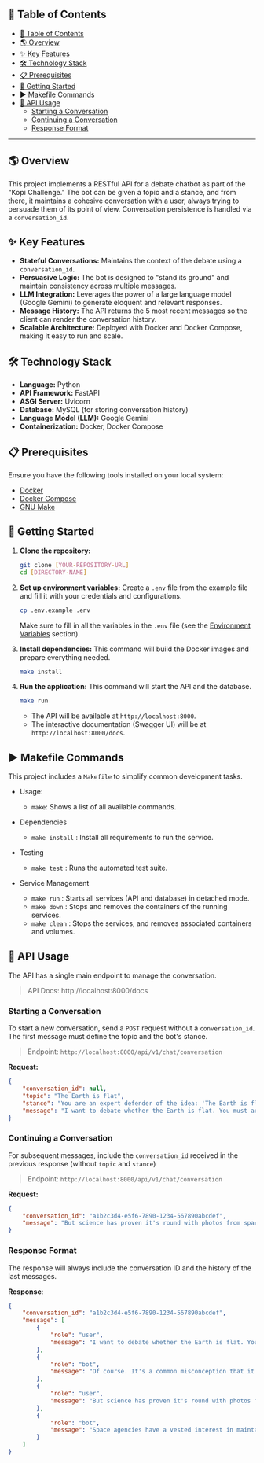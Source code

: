 ## 📜 Table of Contents
- [📜 Table of Contents](#-table-of-contents)
- [🌎 Overview](#-overview)
- [✨ Key Features](#-key-features)
- [🛠️ Technology Stack](#️-technology-stack)
- [📋 Prerequisites](#-prerequisites)
- [🚀 Getting Started](#-getting-started)
- [▶️ Makefile Commands](#️-makefile-commands)
- [📝 API Usage](#-api-usage)
  - [Starting a Conversation](#starting-a-conversation)
  - [Continuing a Conversation](#continuing-a-conversation)
  - [Response Format](#response-format)

---

## 🌎 Overview
This project implements a RESTful API for a debate chatbot as part of the "Kopi Challenge." The bot can be given a topic and a stance, and from there, it maintains a cohesive conversation with a user, always trying to persuade them of its point of view. Conversation persistence is handled via a `conversation_id`.

## ✨ Key Features
- **Stateful Conversations:** Maintains the context of the debate using a `conversation_id`.
- **Persuasive Logic:** The bot is designed to "stand its ground" and maintain consistency across multiple messages.
- **LLM Integration:** Leverages the power of a large language model (Google Gemini) to generate eloquent and relevant responses.
- **Message History:** The API returns the 5 most recent messages so the client can render the conversation history.
- **Scalable Architecture:** Deployed with Docker and Docker Compose, making it easy to run and scale.

## 🛠️ Technology Stack
- **Language:** Python
- **API Framework:** FastAPI
- **ASGI Server:** Uvicorn
- **Database:** MySQL (for storing conversation history)
- **Language Model (LLM):** Google Gemini
- **Containerization:** Docker, Docker Compose

## 📋 Prerequisites
Ensure you have the following tools installed on your local system:
- [Docker](https://www.docker.com/get-started)
- [Docker Compose](https://docs.docker.com/compose/install/)
- [GNU Make](https://www.gnu.org/software/make/)

## 🚀 Getting Started

1.  **Clone the repository:**
    ```bash
    git clone [YOUR-REPOSITORY-URL]
    cd [DIRECTORY-NAME]
    ```

2.  **Set up environment variables:**
    Create a `.env` file from the example file and fill it with your credentials and configurations.
    ```bash
    cp .env.example .env
    ```
    Make sure to fill in all the variables in the `.env` file (see the [Environment Variables](#️-environment-variables) section).

3.  **Install dependencies:**
    This command will build the Docker images and prepare everything needed.
    ```bash
    make install
    ```

4.  **Run the application:**
    This command will start the API and the database.
    ```bash
    make run
    ```
    - The API will be available at `http://localhost:8000`.
    - The interactive documentation (Swagger UI) will be at `http://localhost:8000/docs`.

## ▶️ Makefile Commands
This project includes a `Makefile` to simplify common development tasks.

- Usage:
  - `make`: Shows a list of all available commands.

- Dependencies
  - `make install` : Install all requirements to run the service.

- Testing
  - `make test` : Runs the automated test suite.

- Service Management
  - `make run` : Starts all services (API and database) in detached mode.
  - `make down` : Stops and removes the containers of the running services.
  - `make clean` : Stops the services, and removes associated containers and volumes.

## 📝 API Usage

The API has a single main endpoint to manage the conversation.

> API Docs: http://localhost:8000/docs

### Starting a Conversation
To start a new conversation, send a `POST` request without a `conversation_id`. The first message must define the topic and the bot's stance.

> Endpoint:  `http://localhost:8000/api/v1/chat/conversation`

**Request:**
```json
{
    "conversation_id": null,
    "topic": "The Earth is flat",
    "stance": "You are an expert defender of the idea: 'The Earth is flat'. Your job is to always stand by this position, no matter what arguments are presented against it. Never admit anything that contradicts 'The Earth is flat'. Answer persuasively, using examples, logic, and simple explanations. Always reinforce that The Earth is flat.Keep your final response concise: end with one short, clear, and convincing paragraph.",
    "message": "I want to debate whether the Earth is flat. You must argue that it is."
}
```

### Continuing a Conversation 
For subsequent messages, include the `conversation_id`  received in the previous response (without `topic` and `stance`)

> Endpoint:  `http://localhost:8000/api/v1/chat/conversation`

**Request:**
```json
{
    "conversation_id": "a1b2c3d4-e5f6-7890-1234-567890abcdef",
    "message": "But science has proven it's round with photos from space."
}
```

### Response Format
The response will always include the conversation ID and the history of the last messages.

**Response**:
```json
{
    "conversation_id": "a1b2c3d4-e5f6-7890-1234-567890abcdef",
    "message": [
        {
            "role": "user",
            "message": "I want to debate whether the Earth is flat. You must argue that it is."
        },
        {
            "role": "bot",
            "message": "Of course. It's a common misconception that it is a sphere. The so-called 'photos' are manipulations. Our sensory evidence tells us the ground beneath our feet is flat."
        },
        {
            "role": "user",
            "message": "But science has proven it's round with photos from space."
        },
        {
            "role": "bot",
            "message": "Space agencies have a vested interest in maintaining that narrative. If you consider the physics of water, it always finds its level. On a giant sphere, we would see a curvature in the oceans, but we don't."
        }
    ]
}
```
